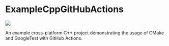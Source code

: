 # ExampleCppGitHubActions

![](https://github.com/eylemugurel/ExampleCppGitHubActions/actions/workflows/test.yml/badge.svg)

An example cross-platform C++ project demonstrating the usage of CMake and GoogleTest with GitHub Actions.
